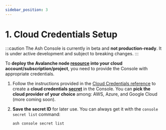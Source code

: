 ```yaml
---
sidebar_position: 3
---
```


# 1. Cloud Credentials Setup

:::caution
The Ash Console is currently in beta and **not production-ready**. It is under active development and subject to breaking changes.
:::

To **deploy the Avalanche node [resource](/docs/console/glossary#resource) into your cloud account/subscription/project**, you need to provide the Console with appropriate credentials.

1. Follow the instructions provided in the [Cloud Credentials reference](/docs/console/reference/cloud-credentials) to create a **cloud credentials [secret](/docs/console/glossary#secret)** in the Console. You can **pick the cloud provider of your choice** among: AWS, Azure, and Google Cloud (more coming soon).

2. **Save the secret ID** for later use. You can always get it with the `console secret list` command:
   ```bash
   ash console secret list
   ```
